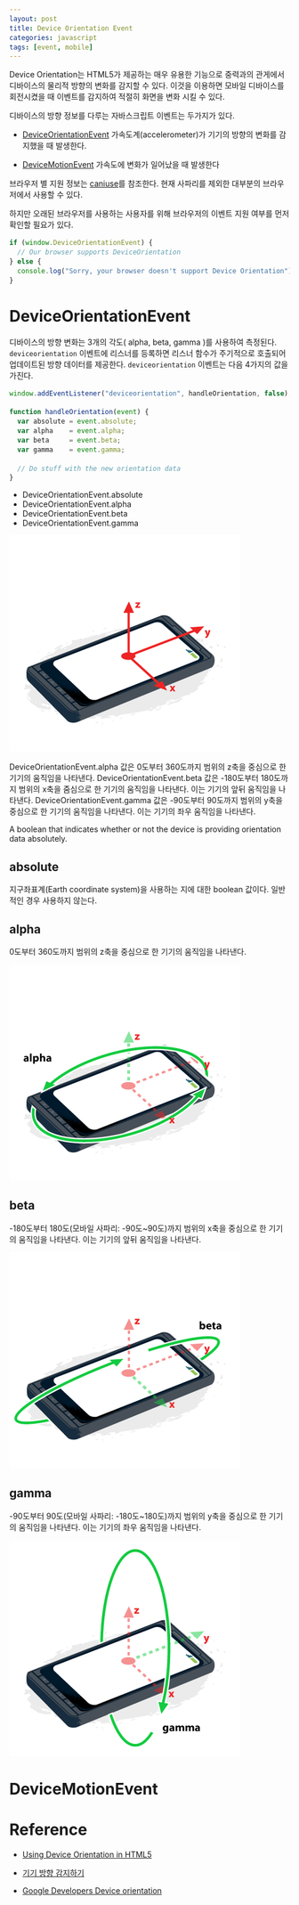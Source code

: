 ```yaml
---
layout: post
title: Device Orientation Event
categories: javascript
tags: [event, mobile]
---
```


Device Orientation는 HTML5가 제공하는 매우 유용한 기능으로 중력과의 관게에서 디바이스의 물리적 방향의 변화를 감지할 수 있다. 이것을 이용하면 모바일 디바이스를 회전시켰을 때 이벤트를 감지하여 적절히 화면을 변화 시킬 수 있다.

디바이스의 방향 정보를 다루는 자바스크립트 이벤트는 두가지가 있다.

- [DeviceOrientationEvent](https://developer.mozilla.org/ko/docs/Web/API/DeviceOrientationEvent)
  가속도계(accelerometer)가 기기의 방향의 변화를 감지했을 때 발생한다.

- [DeviceMotionEvent](https://developer.mozilla.org/ko/docs/Web/API/DeviceMotionEvent)
  가속도에 변화가 일어났을 때 발생한다

브라우저 별 지원 정보는 [caniuse](http://caniuse.com/#search=DeviceOrientation)를 참조한다. 현재 사파리를 제외한 대부분의 브라우저에서 사용할 수 있다.

하지만 오래된 브라우저를 사용하는 사용자를 위해 브라우저의 이벤트 지원 여부를 먼저 확인할 필요가 있다.


```javascript
if (window.DeviceOrientationEvent) {
  // Our browser supports DeviceOrientation
} else {
  console.log("Sorry, your browser doesn't support Device Orientation");
}
```

# DeviceOrientationEvent

디바이스의 방향 변화는 3개의 각도( alpha, beta, gamma )를 사용하여 측정된다. `deviceorientation` 이벤트에 리스너를 등록하면 리스너 함수가 주기적으로 호출되어 업데이트된 방향 데이터를 제공한다. `deviceorientation` 이벤트는 다음 4가지의 값을 가진다.

```javascript
window.addEventListener("deviceorientation", handleOrientation, false);

function handleOrientation(event) {
  var absolute = event.absolute;
  var alpha    = event.alpha;
  var beta     = event.beta;
  var gamma    = event.gamma;

  // Do stuff with the new orientation data
}
```
- DeviceOrientationEvent.absolute
- DeviceOrientationEvent.alpha
- DeviceOrientationEvent.beta
- DeviceOrientationEvent.gamma

![deviceorientation-angles](/img/deviceorientation-angles.png)

DeviceOrientationEvent.alpha 값은 0도부터 360도까지 범위의 z축을 중심으로 한 기기의 움직임을 나타낸다.
DeviceOrientationEvent.beta 값은 -180도부터 180도까지 범위의 x축을 줌심으로 한 기기의 움직임을 나타낸다. 이는 기기의 앞뒤 움직임을 나타낸다.
DeviceOrientationEvent.gamma 값은 -90도부터 90도까지 범위의 y축을 중심으로 한 기기의 움직임을 나타낸다. 이는 기기의 좌우 움직임을 나타낸다.

A boolean that indicates whether or not the device is providing orientation data absolutely.

## absolute

지구좌표계(Earth coordinate system)을 사용하는 지에 대한 boolean 값이다. 일반적인 경우 사용하지 않는다.

## alpha

0도부터 360도까지 범위의 z축을 중심으로 한 기기의 움직임을 나타낸다.

![deviceorientation-angles](/img/deviceorientation-alpha.png)

## beta

-180도부터 180도(모바일 사파리: -90도~90도)까지 범위의 x축을 중심으로 한 기기의 움직임을 나타낸다. 이는 기기의 앞뒤 움직임을 나타낸다.

![deviceorientation-angles](/img/deviceorientation-beta.png)

## gamma

-90도부터 90도(모바일 사파리: -180도~180도)까지 범위의 y축을 중심으로 한 기기의 움직임을 나타낸다. 이는 기기의 좌우 움직임을 나타낸다.

![deviceorientation-angles](/img/deviceorientation-gamma.png)


# DeviceMotionEvent






# Reference

* [Using Device Orientation in HTML5](http://www.sitepoint.com/using-device-orientation-html5/)

* [기기 방향 감지하기](https://developer.mozilla.org/ko/docs/WebAPI/Detecting_device_orientation)

* [Google Developers Device orientation](https://developers.google.com/web/fundamentals/native-hardware/device-orientation/)
